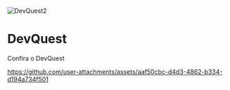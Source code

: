 ![DevQuest2](https://github.com/user-attachments/assets/58f7bc01-699b-4d9d-8904-36346a2cf24c)
# DevQuest
Confira o DevQuest

https://github.com/user-attachments/assets/aaf50cbc-d4d3-4862-b334-d194a734f501


